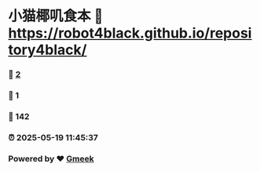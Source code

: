 # 小猫椰叽食本 :link: https://robot4black.github.io/repository4black/ 
### :page_facing_up: [2](https://robot4black.github.io/repository4black//tag.html) 
### :speech_balloon: 1 
### :hibiscus: 142 
### :alarm_clock: 2025-05-19 11:45:37 
### Powered by :heart: [Gmeek](https://github.com/Meekdai/Gmeek)
